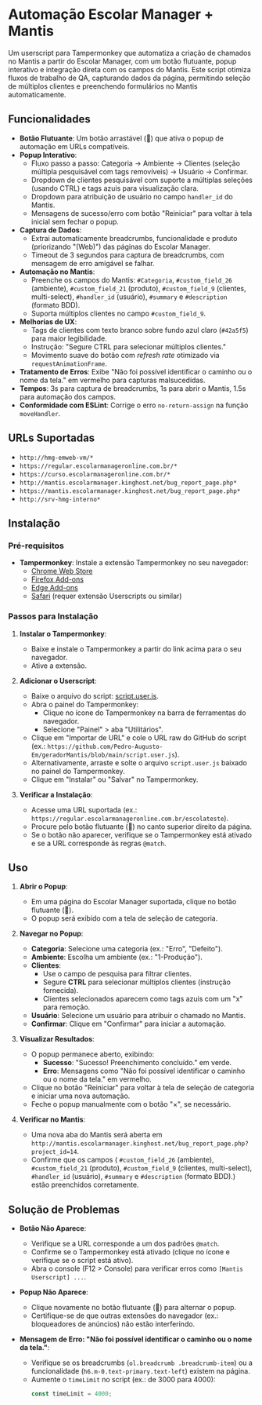 # Automação Escolar Manager + Mantis

Um userscript para Tampermonkey que automatiza a criação de chamados no Mantis a partir do Escolar Manager, com um botão flutuante, popup interativo e integração direta com os campos do Mantis. Este script otimiza fluxos de trabalho de QA, capturando dados da página, permitindo seleção de múltiplos clientes e preenchendo formulários no Mantis automaticamente.

## Funcionalidades

- **Botão Flutuante**: Um botão arrastável (🦉) que ativa o popup de automação em URLs compatíveis.
- **Popup Interativo**:
  - Fluxo passo a passo: Categoria → Ambiente → Clientes (seleção múltipla pesquisável com tags removíveis) → Usuário → Confirmar.
  - Dropdown de clientes pesquisável com suporte a múltiplas seleções (usando CTRL) e tags azuis para visualização clara.
  - Dropdown para atribuição de usuário no campo `handler_id` do Mantis.
  - Mensagens de sucesso/erro com botão "Reiniciar" para voltar à tela inicial sem fechar o popup.
- **Captura de Dados**:
  - Extrai automaticamente breadcrumbs, funcionalidade e produto (priorizando "(Web)") das páginas do Escolar Manager.
  - Timeout de 3 segundos para captura de breadcrumbs, com mensagem de erro amigável se falhar.
- **Automação no Mantis**:
  - Preenche os campos do Mantis: `#Categoria`, `#custom_field_26` (ambiente), `#custom_field_21` (produto), `#custom_field_9` (clientes, multi-select), `#handler_id` (usuário), `#summary` e `#description` (formato BDD).
  - Suporta múltiplos clientes no campo `#custom_field_9`.
- **Melhorias de UX**:
  - Tags de clientes com texto branco sobre fundo azul claro (`#42a5f5`) para maior legibilidade.
  - Instrução: "Segure CTRL para selecionar múltiplos clientes."
  - Movimento suave do botão com *refresh rate* otimizado via `requestAnimationFrame`.
- **Tratamento de Erros**: Exibe "Não foi possível identificar o caminho ou o nome da tela." em vermelho para capturas malsucedidas.
- **Tempos**: 3s para captura de breadcrumbs, 1s para abrir o Mantis, 1.5s para automação dos campos.
- **Conformidade com ESLint**: Corrige o erro `no-return-assign` na função `moveHandler`.

## URLs Suportadas
- `http://hmg-emweb-vm/*`
- `https://regular.escolarmanageronline.com.br/*`
- `https://curso.escolarmanageronline.com.br/*`
- `http://mantis.escolarmanager.kinghost.net/bug_report_page.php*`
- `https://mantis.escolarmanager.kinghost.net/bug_report_page.php*`
- `http://srv-hmg-interno*`

## Instalação

### Pré-requisitos
- **Tampermonkey**: Instale a extensão Tampermonkey no seu navegador:
  - [Chrome Web Store](https://chrome.google.com/webstore/detail/tampermonkey/dhdgffkkebhmkfjojejmpbldmpobfkfo)
  - [Firefox Add-ons](https://addons.mozilla.org/pt-BR/firefox/addon/tampermonkey/)
  - [Edge Add-ons](https://microsoftedge.microsoft.com/addons/detail/tampermonkey/iikmkjmpaadaobahmlepeloendndfphd)
  - [Safari](https://tampermonkey.net/?browser=safari) (requer extensão Userscripts ou similar)

### Passos para Instalação
1. **Instalar o Tampermonkey**:
   - Baixe e instale o Tampermonkey a partir do link acima para o seu navegador.
   - Ative a extensão.

2. **Adicionar o Userscript**:
   - Baixe o arquivo do script: [script.user.js](https://github.com/Pedro-Augusto-Em/geradorMantis/blob/main/script.user.js).
   - Abra o painel do Tampermonkey:
     - Clique no ícone do Tampermonkey na barra de ferramentas do navegador.
     - Selecione "Painel" > aba "Utilitários".
   - Clique em "Importar de URL" e cole o URL raw do GitHub do script (ex.: `https://github.com/Pedro-Augusto-Em/geradorMantis/blob/main/script.user.js`).
   - Alternativamente, arraste e solte o arquivo `script.user.js` baixado no painel do Tampermonkey.
   - Clique em "Instalar" ou "Salvar" no Tampermonkey.

3. **Verificar a Instalação**:
   - Acesse uma URL suportada (ex.: `https://regular.escolarmanageronline.com.br/escolateste`).
   - Procure pelo botão flutuante (🦉) no canto superior direito da página.
   - Se o botão não aparecer, verifique se o Tampermonkey está ativado e se a URL corresponde às regras `@match`.

## Uso

1. **Abrir o Popup**:
   - Em uma página do Escolar Manager suportada, clique no botão flutuante (🦉).
   - O popup será exibido com a tela de seleção de categoria.

2. **Navegar no Popup**:
   - **Categoria**: Selecione uma categoria (ex.: "Erro", "Defeito").
   - **Ambiente**: Escolha um ambiente (ex.: "1-Produção").
   - **Clientes**:
     - Use o campo de pesquisa para filtrar clientes.
     - Segure **CTRL** para selecionar múltiplos clientes (instrução fornecida).
     - Clientes selecionados aparecem como tags azuis com um "x" para remoção.
   - **Usuário**: Selecione um usuário para atribuir o chamado no Mantis.
   - **Confirmar**: Clique em "Confirmar" para iniciar a automação.

3. **Visualizar Resultados**:
   - O popup permanece aberto, exibindo:
     - **Sucesso**: "Sucesso! Preenchimento concluído." em verde.
     - **Erro**: Mensagens como "Não foi possível identificar o caminho ou o nome da tela." em vermelho.
   - Clique no botão "Reiniciar" para voltar à tela de seleção de categoria e iniciar uma nova automação.
   - Feche o popup manualmente com o botão "×", se necessário.

4. **Verificar no Mantis**:
   - Uma nova aba do Mantis será aberta em `http://mantis.escolarmanager.kinghost.net/bug_report_page.php?project_id=14`.
   - Confirme que os campos ( `#custom_field_26` (ambiente), `#custom_field_21` (produto), `#custom_field_9` (clientes, multi-select), `#handler_id` (usuário), `#summary` e `#description` (formato BDD).) estão preenchidos corretamente.

## Solução de Problemas

- **Botão Não Aparece**:
  - Verifique se a URL corresponde a um dos padrões `@match`.
  - Confirme se o Tampermonkey está ativado (clique no ícone e verifique se o script está ativo).
  - Abra o console (F12 > Console) para verificar erros como `[Mantis Userscript] ...`.

- **Popup Não Aparece**:
  - Clique novamente no botão flutuante (🦉) para alternar o popup.
  - Certifique-se de que outras extensões do navegador (ex.: bloqueadores de anúncios) não estão interferindo.

- **Mensagem de Erro: "Não foi possível identificar o caminho ou o nome da tela."**:
  - Verifique se os breadcrumbs (`ol.breadcrumb .breadcrumb-item`) ou a funcionalidade (`h6.m-0.text-primary.text-left`) existem na página.
  - Aumente o `timeLimit` no script (ex.: de 3000 para 4000):
    ```javascript
    const timeLimit = 4000;
